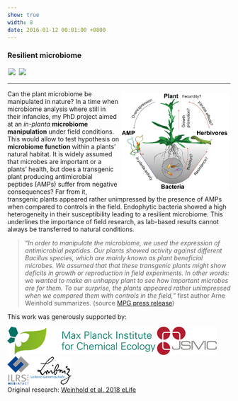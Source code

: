 ```yaml
---
show: true
width: 8
date: 2016-01-12 00:01:00 +0800
---
```

<div class="p-4">
    <h3>Resilient microbiome</h3>
     <img data-src="{{ 'assets/images/photos/root_harvest_AWm.jpg' | relative_url }}" class="lazy rounded" style="width: 48%; height: auto;margin: 2px;" src="{{ '/assets/images/empty_300x200.png' | relative_url }}">
  <img data-src="{{ 'assets/images/photos/Utah_fieldm.jpg' | relative_url }}" class="lazy rounded" style="width: 48%; height: auto;margin: 2px;" src="{{ '/assets/images/empty_300x200.png' | relative_url }}">
 <hr />
 <img src="assets/images/photos/Nicotiana_AMP.jpg" 
         alt="In planta microbiome manipulation" 
         class="lazy rounded" 
         style="float: right; width: 48%; height: auto; margin: 5px;">   
<p>
Can the plant microbiome be manipulated in nature? In a time when microbiome analysis where still in their infancies, my PhD project aimed at an <i>in-planta</i> <b>microbiome manipulation</b> under field conditions. This would allow to test hypothesis on <b>microbiome function</b> within a plants’ natural habitat. It is widely assumed that microbes are important or a plants’ health, but does a transgenic plant producing antimicrobial peptides (AMPs) suffer from negative consequences? Far from it, transgenic plants appeared rather unimpressed by the presence of AMPs when compared to controls in the field. Endophytic bacteria showed a high heterogeneity in their susceptibility leading to a resilient microbiome. This underlines the importance of field research, as lab-based results cannot always be transferred to natural conditions.
</p>
<blockquote><q><i>In order to manipulate the microbiome, we used the expression of antimicrobial peptides. Our plants showed activity against different Bacillus species, which are mainly known as plant beneficial microbes. We assumed that that these transgenic plants might show deficits in growth or reproduction in field experiments. In other words: we wanted to make an unhappy plant to see how important microbes are for them. To our surprise, the plants appeared rather unimpressed when we compared them with controls in the field,</i></q> first author Arne Weinhold summarizes. (source <a href=" https://phys.org/news/2018-04-microbiome-native-resilient.html">MPG press release</a>)</blockquote>
    <p>
       This work was generously supported by:
    </p>
      <img src="/assets/logo/logo64_ICE.png" alt="ICE Logo" class="rounded-sm img-fluid logo-img">
     <img src="/assets/logo/logo64_JSMC.png" alt="JSMC Logo" class="rounded-sm img-fluid logo-img"> 
     <img src="/assets/logo/logo64_ILRSMIB.png" alt="ILRS Logo" class="rounded-sm img-fluid logo-img">
    <img src="/assets/logo/logo64_Leip.png" alt="Leibniz Logo" class="rounded-sm img-fluid logo-img">
    <div style="display: flex; flex-direction: column; align-items: start; gap: 5px;">
    <span>
        Original research: 
        <a href=" https://elifesciences.org/articles/28715">
            Weinhold et al. 2018 eLife
        </a>
    </span>
    <div style="display: flex; gap: 10px; align-items: center;">
        <span class="__dimensions_badge_embed__" 
              data-doi="10.7554/eLife.28715" 
              data-style="small_rectangle">
        </span>
        <div class='altmetric-embed' 
             data-badge-popover='bottom' 
             data-doi='10.7554/eLife.28715'>
        </div>
        <a href="https://plu.mx/plum/a/?doi=10.7554/eLife.28715" 
           class="plumx-plum-print-popup" 
           data-popup="bottom" 
           data-theme="liberty" 
           data-badge="false" 
           data-size="small">
        </a>
    </div>
</div>

</div>
